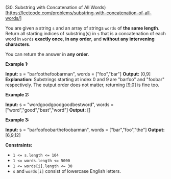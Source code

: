 (30. Substring with Concatenation of All Words)[https://leetcode.com/problems/substring-with-concatenation-of-all-words/]

You are given a string `s` and an array of strings `words` of **the same length**. Return all starting indices of substring(s) in `s` that is a concatenation of each word in `words` **exactly once**, **in any order**, and **without any intervening characters**.

You can return the answer in **any order**.

**Example 1:**

**Input:** s = "barfoothefoobarman", words = \["foo","bar"\]
**Output:** \[0,9\]
**Explanation:** Substrings starting at index 0 and 9 are "barfoo" and "foobar" respectively.
The output order does not matter, returning \[9,0\] is fine too.

**Example 2:**

**Input:** s = "wordgoodgoodgoodbestword", words = \["word","good","best","word"\]
**Output:** \[\]

**Example 3:**

**Input:** s = "barfoofoobarthefoobarman", words = \["bar","foo","the"\]
**Output:** \[6,9,12\]

**Constraints:**

*   `1 <= s.length <= 104`
*   `1 <= words.length <= 5000`
*   `1 <= words[i].length <= 30`
*   `s` and `words[i]` consist of lowercase English letters.